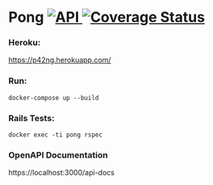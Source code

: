 # Pong [![API](https://github.com/kh42z/pong/workflows/Backend/badge.svg) ![Coverage Status](https://coveralls.io/repos/github/kh42z/pong/badge.svg?t=aSZhOk)](https://coveralls.io/github/kh42z/pong)

### Heroku:
https://p42ng.herokuapp.com/

### Run:
`docker-compose up --build`

### Rails Tests:

`docker exec -ti pong rspec`

### OpenAPI Documentation

https://localhost:3000/api-docs
